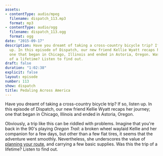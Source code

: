 ```yaml
---
assets:
- contentType: audio/mpeg
  filename: dispatch_113.mp3
  format: mp3
- contentType: audio/ogg
  filename: dispatch_113.ogg
  format: ogg
date: "2015-09-17"
description: Have you dreamt of taking a cross-country bicycle trip? If so, listen
  up. In this episode of Dispatch, our new friend Kellie Wyatt recaps her journey;
  one that began in Chicago, Illinois and ended in Astoria, Oregon. Was this the trip
  of a lifetime? Listen to find out.
draft: false
duration: "1:02:38"
explicit: false
layout: episode
number: 113
show: dispatch
title: Pedaling Across America
---
```

Have you dreamt of taking a cross-country bicycle trip? If so, listen up. In this episode of Dispatch, our new friend Kellie Wyatt recaps her journey; one that began in Chicago, Illinois and ended in Astoria, Oregon.

Obviously, a trip like this can be riddled with problems. Imagine that you're back in the 90's playing *Oregon Trail*: a broken wheel waylaid Kellie and her companion for a few days, but other than a few flat tires, it seems that the adventure went smoothly. Nevertheless, she underscores the value of [planning your route](http://www.adventurecycling.org/routes-and-maps/adventure-cycling-route-network/transamerica-trail), and carrying a few basic supplies. Was this the trip of a lifetime? Listen to find out.
